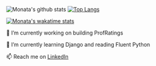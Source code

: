 
![Monata's github stats](https://github-stats-ecru.vercel.app/api?username=monata&count_private=true&theme=synthwave&show_icons=true&hide=stars)
[![Top Langs](https://github-stats-ecru.vercel.app/api/top-langs/?username=monata&layout=compact)](https://github.com/anuraghazra/github-readme-stats)

[![Monata's wakatime stats](https://github-stats-ecru.vercel.app/api/wakatime?username=Monata)](https://github.com/anuraghazra/github-readme-stats)

🔭 I’m currently working on building ProfRatings

🌱 I’m currently learning Django and reading Fluent Python

📫 Reach me on [LinkedIn](https://www.linkedin.com/in/monata)
